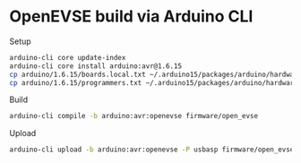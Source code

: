 # OpenEVSE build via Arduino CLI

Setup

```bash
arduino-cli core update-index
arduino-cli core install arduino:avr@1.6.15
cp arduino/1.6.15/boards.local.txt ~/.arduino15/packages/arduino/hardware/avr/1.6.15/
cp arduino/1.6.15/programmers.txt ~/.arduino15/packages/arduino/hardware/avr/1.6.15/
```

Build

```bash
arduino-cli compile -b arduino:avr:openevse firmware/open_evse
```

Upload

```bash
arduino-cli upload -b arduino:avr:openevse -P usbasp firmware/open_evse -v
```
